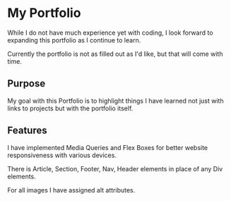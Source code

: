 # My Portfolio

While I do not have much experience yet with coding, I look forward to expanding this portfolio as I continue to learn.

Currently the portfolio is not as filled out as I'd like, but that will come with time.

## Purpose

My goal with this Portfolio is to highlight things I have learned not just with links to projects but with the portfolio itself.

## Features


I have implemented Media Queries and Flex Boxes for better website responsiveness with various devices.

There is Article, Section, Footer, Nav, Header elements in place of any Div elements.

For all images I have assigned alt attributes.